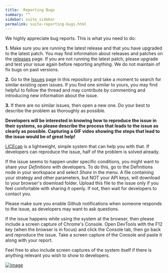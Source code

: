```yaml
---
title:  Reporting Bugs
summary: ""
sidebar: suite_sidebar
permalink: suite-reporting-bugs.html
---
```


We highly appreciate bug reports. This is what you need to do:

**1.** Make sure you are running the latest release and that you have upgraded to the latest patch. You may find information about releases and patches on the [releases](https://github.com/Superalgos/Platform/releases) page. If you are not running the latest patch, please upgrade and test your issue again before reporting anything. We do not maintain of fix bugs on past versions.

**2.** Go to the [Issues](https://github.com/Superalgos/Platform/issues) page in this repository and take a moment to search for similar existing open issues. If you find one similar to yours, you may find helpful to follow the thread and may contribute by  commenting and introducing new information about the issue.

**3.** If there are no similar issues, then open a new one. Do your best to describe the problem as thoroughly as possible.

**Developers will be interested in knowing how to reproduce the issue in their systems, so please describe the process that leads to the issue as clearly as possible. Capturing a GIF video showing the steps that lead to the issue would be of great help!**

 [LICEcap](https://www.cockos.com/licecap/) is a lightweight, simple system that can help you with that. If developers can reproduce the issue, half of the problem is solved already.
 
 If the issue seems to happen under specific conditions, you might want to share your _Definitions_ with developers. To do this, go to the Definitions node in your workspace and select _Share_ in the menu. A file containing your strategy and other parameters, but NOT your API keys, will download to your browser's download folder. Upload this file to the issue only if you feel comfortable with sharing it openly. If not, then wait for developers to contact you.
 
 Please make sure you enable Github notifications when someone responds to the issue, as developers may want to ask questions.
 
 If the issue happens while using the system at the browser, then please include a screen capture of Chrome's Console. Open DevTools with the F12 key (when the browser is in focus) and click the Console tab, then go back and reproduce the issue. Take a screen capture of the Console and paste it along with your report.
 
 Feel free to also include screen captures of the system itself if there is anything relevant you wish to show to developers.
 
 [![image](https://user-images.githubusercontent.com/13994516/63112941-c18e4380-bf91-11e9-95e2-6fb064d5aead.png)](https://user-images.githubusercontent.com/13994516/63112941-c18e4380-bf91-11e9-95e2-6fb064d5aead.png)